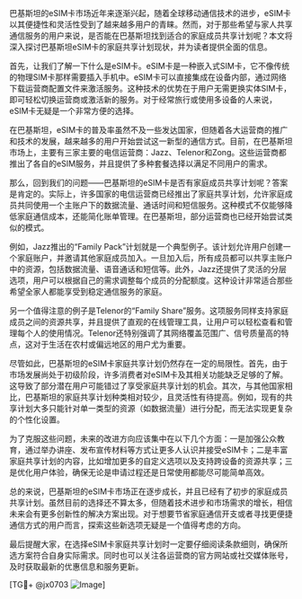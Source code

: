 巴基斯坦的eSIM卡市场近年来逐渐兴起，随着全球移动通信技术的进步，eSIM卡以其便捷性和灵活性受到了越来越多用户的青睐。然而，对于那些希望与家人共享通信服务的用户来说，是否能在巴基斯坦找到适合的家庭成员共享计划呢？本文将深入探讨巴基斯坦eSIM卡的家庭共享计划现状，并为读者提供全面的信息。

首先，让我们了解一下什么是eSIM卡。eSIM卡是一种嵌入式SIM卡，它不像传统的物理SIM卡那样需要插入手机中。eSIM卡可以直接集成在设备内部，通过网络下载运营商配置文件来激活服务。这种技术的优势在于用户无需更换实体SIM卡，即可轻松切换运营商或激活新的服务。对于经常旅行或使用多设备的人来说，eSIM卡无疑是一个非常方便的选择。

在巴基斯坦，eSIM卡的普及率虽然不及一些发达国家，但随着各大运营商的推广和技术的发展，越来越多的用户开始尝试这一新型的通信方式。目前，在巴基斯坦市场上，主要有三家主要的电信运营商：Jazz、Telenor和Zong。这些运营商都推出了各自的eSIM服务，并且提供了多种套餐选择以满足不同用户的需求。

那么，回到我们的问题——巴基斯坦的eSIM卡是否有家庭成员共享计划呢？答案是肯定的。实际上，许多国家的电信运营商已经推出了家庭共享计划，允许家庭成员共同使用一个主账户下的数据流量、通话时间和短信服务。这种模式不仅能够降低家庭通信成本，还能简化账单管理。在巴基斯坦，部分运营商也已经开始尝试类似的模式。

例如，Jazz推出的“Family Pack”计划就是一个典型例子。该计划允许用户创建一个家庭账户，并邀请其他家庭成员加入。一旦加入后，所有成员都可以共享主账户中的资源，包括数据流量、语音通话和短信等。此外，Jazz还提供了灵活的分层选项，用户可以根据自己的需求调整每个成员的分配额度。这种设计非常适合那些希望全家人都能享受到稳定通信服务的家庭。

另一个值得注意的例子是Telenor的“Family Share”服务。这项服务同样支持家庭成员之间的资源共享，并且提供了直观的在线管理工具，让用户可以轻松查看和管理每个人的使用情况。Telenor还特别强调了其网络覆盖范围广、信号质量高的特点，这对于生活在农村或偏远地区的用户尤为重要。

尽管如此，巴基斯坦的eSIM卡家庭共享计划仍然存在一定的局限性。首先，由于市场发展尚处于初级阶段，许多消费者对eSIM卡及其相关功能缺乏足够的了解。这导致了部分潜在用户可能错过了享受家庭共享计划的机会。其次，与其他国家相比，巴基斯坦的家庭共享计划种类相对较少，且灵活性有待提高。例如，现有的共享计划大多只能针对单一类型的资源（如数据流量）进行分配，而无法实现更复杂的个性化设置。

为了克服这些问题，未来的改进方向应该集中在以下几个方面：一是加强公众教育，通过举办讲座、发布宣传材料等方式让更多人认识并接受eSIM卡；二是丰富家庭共享计划的内容，比如增加更多的自定义选项以及支持跨设备的资源共享；三是优化用户体验，确保无论是申请过程还是日常使用都能尽可能简单高效。

总的来说，巴基斯坦的eSIM卡市场正在逐步成长，并且已经有了初步的家庭成员共享计划。虽然目前的选择还不算太多，但随着技术进步和市场需求的增长，相信未来会有更多创新性的解决方案出现。对于想要节省家庭通信开支或者寻找更便捷通信方式的用户而言，探索这些新选项无疑是一个值得考虑的方向。

最后提醒大家，在选择eSIM卡家庭共享计划时一定要仔细阅读条款细则，确保所选方案符合自身实际需求。同时也可以关注各运营商的官方网站或社交媒体账号，及时获取最新的优惠信息和服务更新。

[TG💪+ @jx0703 ![Image](https://github.com/user-attachments/assets/dbca1d08-cadb-493c-b0ec-ad6f7a83f270)]